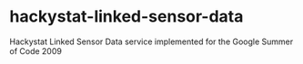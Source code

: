 # hackystat-linked-sensor-data
Hackystat Linked Sensor Data service implemented for the Google Summer of Code 2009
